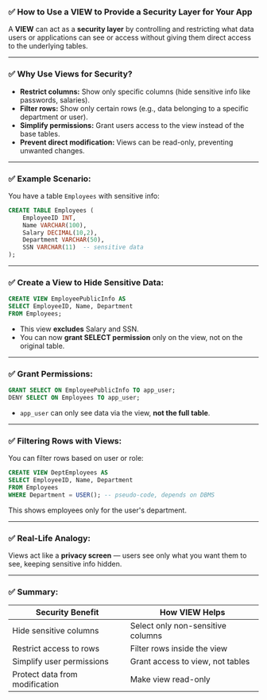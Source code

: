 ### ✅ **How to Use a VIEW to Provide a Security Layer for Your App**

A **VIEW** can act as a **security layer** by controlling and restricting what data users or applications can see or access without giving them direct access to the underlying tables.

---

### ✅ **Why Use Views for Security?**

* **Restrict columns:** Show only specific columns (hide sensitive info like passwords, salaries).
* **Filter rows:** Show only certain rows (e.g., data belonging to a specific department or user).
* **Simplify permissions:** Grant users access to the view instead of the base tables.
* **Prevent direct modification:** Views can be read-only, preventing unwanted changes.

---

### ✅ **Example Scenario:**

You have a table `Employees` with sensitive info:

```sql
CREATE TABLE Employees (
    EmployeeID INT,
    Name VARCHAR(100),
    Salary DECIMAL(10,2),
    Department VARCHAR(50),
    SSN VARCHAR(11)  -- sensitive data
);
```

---

### ✅ **Create a View to Hide Sensitive Data:**

```sql
CREATE VIEW EmployeePublicInfo AS
SELECT EmployeeID, Name, Department
FROM Employees;
```

* This view **excludes** Salary and SSN.
* You can now **grant SELECT permission** only on the view, not on the original table.

---

### ✅ **Grant Permissions:**

```sql
GRANT SELECT ON EmployeePublicInfo TO app_user;
DENY SELECT ON Employees TO app_user;
```

* `app_user` can only see data via the view, **not the full table**.

---

### ✅ **Filtering Rows with Views:**

You can filter rows based on user or role:

```sql
CREATE VIEW DeptEmployees AS
SELECT EmployeeID, Name, Department
FROM Employees
WHERE Department = USER(); -- pseudo-code, depends on DBMS
```

This shows employees only for the user's department.

---

### ✅ **Real-Life Analogy:**

Views act like a **privacy screen** — users see only what you want them to see, keeping sensitive info hidden.

---

### ✅ **Summary:**

| Security Benefit               | How VIEW Helps                    |
| ------------------------------ | --------------------------------- |
| Hide sensitive columns         | Select only non-sensitive columns |
| Restrict access to rows        | Filter rows inside the view       |
| Simplify user permissions      | Grant access to view, not tables  |
| Protect data from modification | Make view read-only               |

